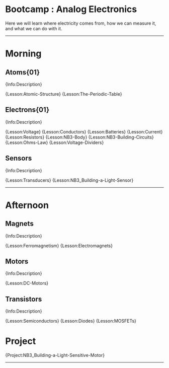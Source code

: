 # Bootcamp : Analog Electronics
Here we will learn where electricity comes from, how we can measure it, and what we can do with it.

---
# Morning

## Atoms{01}
{Info:Description}

{Lesson:Atomic-Structure}
{Lesson:The-Periodic-Table}

## Electrons{01}
{Info:Description}

{Lesson:Voltage}
{Lesson:Conductors}
{Lesson:Batteries}
{Lesson:Current}
{Lesson:Resistors}
{Lesson:NB3-Body}
{Lesson:NB3-Building-Circuits}
{Lesson:Ohms-Law}
{Lesson:Voltage-Dividers}

## Sensors
{Info:Description}

{Lesson:Transducers}
{Lesson:NB3_Building-a-Light-Sensor}

---
# Afternoon

## Magnets
{Info:Description}

{Lesson:Ferromagnetism}
{Lesson:Electromagnets}

## Motors
{Info:Description}

{Lesson:DC-Motors}

## Transistors
{Info:Description}

{Lesson:Semiconductors}
{Lesson:Diodes}
{Lesson:MOSFETs}

# Project
{Project:NB3_Building-a-Light-Sensitive-Motor}

---